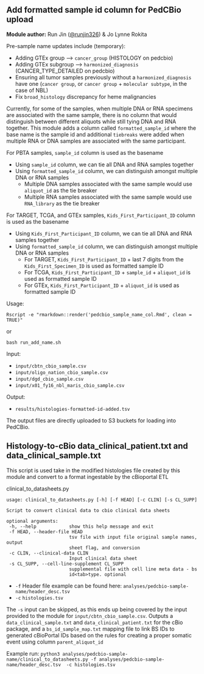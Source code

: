 ## Add formatted sample id column for PedCBio upload

**Module author:** Run Jin ([@runjin326](https://github.com/runjin326)) & Jo Lynne Rokita

Pre-sample name updates include (temporary):
- Adding GTEx group --> `cancer_group` (HISTOLOGY on pedcbio)
- Adding GTEx subgroup --> `harmonized_diagnosis` (CANCER_TYPE_DETAILED on pedcbio)
- Ensuring all tumor samples previously without a `harmonized_diagnosis` have one (`cancer group`, or `cancer group` + `molecular subtype`, in the case of NBL)
- Fix `broad_histology` discrepancy for heme malignancies


Currently, for some of the samples, when multiple DNA or RNA specimens are associated with the same sample, there 
is no column that would distinguish between different aliquots while still tying DNA and RNA together.
This module adds a column called `formatted_sample_id` where the base name is the sample id and additional `tiebreaks` were added when multiple RNA or DNA samples are associated with the same participant.

For PBTA samples, `sample_id` column is used as the basename
- Using `sample_id` column, we can tie all DNA and RNA samples together
- Using `formatted_sample_id` column, we can distinguish amongst multiple DNA or RNA samples 
  - Multiple DNA samples associated with the same sample would use `aliquot_id` as the tie breaker
  - Multiple RNA samples associated with the same sample would use `RNA_library` as the tie breaker 

For TARGET, TCGA, and GTEx samples, `Kids_First_Participant_ID` column is used as the basename
- Using `Kids_First_Participant_ID` column, we can tie all DNA and RNA samples together
- Using `formatted_sample_id` column, we can distinguish amongst multiple DNA or RNA samples 
  - For TARGET, `Kids_First_Participant_ID` + last 7 digits from the `Kids_First_Specimen_ID` is used as formatted sample ID
  - For TCGA, `Kids_First_Participant_ID` + `sample_id` + `aliquot_id` is used as formatted sample ID
  - For GTEx, `Kids_First_Participant_ID` + `aliquot_id` is used as formatted sample ID

Usage:
  ```
Rscript -e "rmarkdown::render('pedcbio_sample_name_col.Rmd', clean = TRUE)"

```
or
```
bash run_add_name.sh
```

Input:
- `input/cbtn_cbio_sample.csv`
- `input/oligo_nation_cbio_sample.csv`
- `input/dgd_cbio_sample.csv`
- `input/x01_fy16_nbl_maris_cbio_sample.csv`

Output:
- `results/histologies-formatted-id-added.tsv`

The output files are directly uploaded to S3 buckets for loading into PedCBio.

## Histology-to-cBio data_clinical_patient.txt and data_clinical_sample.txt
This script is used take in the modified histologies file created by this module and convert to a format ingestable by the cBioportal ETL

clinical_to_datasheets.py
 ```
usage: clinical_to_datasheets.py [-h] [-f HEAD] [-c CLIN] [-s CL_SUPP]

Script to convert clinical data to cbio clinical data sheets

optional arguments:
  -h, --help            show this help message and exit
  -f HEAD, --header-file HEAD
                        tsv file with input file original sample names, output
                        sheet flag, and conversion
  -c CLIN, --clinical-data CLIN
                        Input clinical data sheet
  -s CL_SUPP, --cell-line-supplement CL_SUPP
                        supplemental file with cell line meta data - bs
                        id<tab>type. optional
 ```
 - `-f` Header file example can be found here: `analyses/pedcbio-sample-name/header_desc.tsv`
 - `-c` `histologies.tsv`

The `-s` input can be skipped, as this ends up being covered by the input provided to the module for `input/cbtn_cbio_sample.csv`.
Outputs a `data_clinical_sample.txt` and `data_clinical_patient.txt` for the cBio package, and a `bs_id_sample_map.txt` mapping file to link BS IDs to generated cBioPortal IDs based on the rules for creating a proper somatic event using column `parent_aliquot_id`


Example run:
`python3 analyses/pedcbio-sample-name/clinical_to_datasheets.py -f analyses/pedcbio-sample-name/header_desc.tsv  -c histologies.tsv`